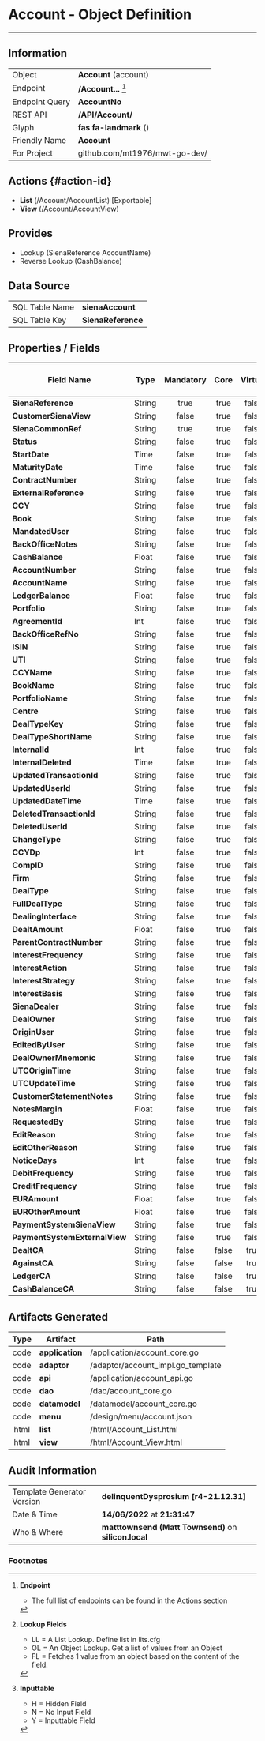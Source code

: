 # **Account** - Object Definition
---
##  Information
|   |   |
|---|---|
|Object         |**Account** (account) |
|Endpoint 	    |**/Account...** [^1]|
|Endpoint Query |**AccountNo**|
|REST API|**/API/Account/**|
Glyph|**fas fa-landmark** ()
Friendly Name|**Account**|
|For Project    |github.com/mt1976/mwt-go-dev/|

##  Actions {#action-id}
* **List** (/Account/AccountList) [Exportable]
* **View** (/Account/AccountView)











##  Provides
 * Lookup (SienaReference AccountName)
 * Reverse Lookup (CashBalance)





##  Data Source 
|   |   |
|---|---|
SQL Table Name       | **sienaAccount**
SQL Table Key | **SienaReference**



##  Properties / Fields
| Field Name| Type | Mandatory | Core | Virtual | Overide | Lookup [^2]| Lookup Object      | Lookup Field Source         | Lookup Return Value                | Inputable [^3]|DB Column|Default Value| No Change | Callout | Internal |
| -- | --  | :--: | :--: | :--: |:--: |:--: |:--: |-- |-- |:--: |-- | --| :--: | :--: | :--: |
|**SienaReference**|String|true|true|false|false|||||Y|SienaReference||false|false|false|
|**CustomerSienaView**|String|false|true|false|false|||||Y|CustomerSienaView||false|false|false|
|**SienaCommonRef**|String|true|true|false|false|||||Y|SienaCommonRef||false|false|false|
|**Status**|String|false|true|false|false|||||Y|Status||false|false|false|
|**StartDate**|Time|false|true|false|false|||||Y|StartDate||false|false|false|
|**MaturityDate**|Time|false|true|false|false|||||Y|MaturityDate||false|false|false|
|**ContractNumber**|String|false|true|false|false|||||Y|ContractNumber||false|false|false|
|**ExternalReference**|String|false|true|false|false|||||Y|ExternalReference||false|false|false|
|**CCY**|String|false|true|false|false|OL|Currency|CCY|Name|Y|CCY||true|false|false|
|**Book**|String|false|true|false|false|OL|Book|Book|FullName|N|Book||false|false|false|
|**MandatedUser**|String|false|true|false|false|||||Y|MandatedUser||false|false|false|
|**BackOfficeNotes**|String|false|true|false|false|||||Y|BackOfficeNotes||false|false|false|
|**CashBalance**|Float|false|true|false|false|||||Y|CashBalance|0.00|false|false|false|
|**AccountNumber**|String|false|true|false|false|||||Y|AccountNumber||false|false|false|
|**AccountName**|String|false|true|false|false|||||Y|AccountName||false|false|false|
|**LedgerBalance**|Float|false|true|false|false|||||Y|LedgerBalance|0.00|false|false|false|
|**Portfolio**|String|false|true|false|false|OL|Portfolio|Portfolio|Description1|N|Portfolio||false|false|false|
|**AgreementId**|Int|false|true|false|false|||||Y|AgreementId|0|false|false|false|
|**BackOfficeRefNo**|String|false|true|false|false|||||Y|BackOfficeRefNo||false|false|false|
|**ISIN**|String|false|true|false|false|||||Y|ISIN||false|false|false|
|**UTI**|String|false|true|false|false|||||Y|UTI||false|false|false|
|**CCYName**|String|false|true|false|false|||||Y|CCYName||false|false|false|
|**BookName**|String|false|true|false|false|||||Y|BookName||false|false|false|
|**PortfolioName**|String|false|true|false|false|||||Y|PortfolioName||false|false|false|
|**Centre**|String|false|true|false|false|OL|Centre|Centre|Name|N|Centre||false|false|false|
|**DealTypeKey**|String|false|true|false|false|||||Y|DealTypeKey||false|false|false|
|**DealTypeShortName**|String|false|true|false|false|||||Y|DealTypeShortName||false|false|false|
|**InternalId**|Int|false|true|false|false|||||Y|InternalId|0|false|false|false|
|**InternalDeleted**|Time|false|true|false|false|||||Y|InternalDeleted||false|false|false|
|**UpdatedTransactionId**|String|false|true|false|false|||||Y|UpdatedTransactionId||false|false|false|
|**UpdatedUserId**|String|false|true|false|false|||||Y|UpdatedUserId||false|false|false|
|**UpdatedDateTime**|Time|false|true|false|false|||||Y|UpdatedDateTime||false|false|false|
|**DeletedTransactionId**|String|false|true|false|false|||||Y|DeletedTransactionId||false|false|false|
|**DeletedUserId**|String|false|true|false|false|||||Y|DeletedUserId||false|false|false|
|**ChangeType**|String|false|true|false|false|||||Y|ChangeType||false|false|false|
|**CCYDp**|Int|false|true|false|false|||||Y|CCYDp|0|false|false|false|
|**CompID**|String|false|true|false|false|||||Y|CompID||false|false|false|
|**Firm**|String|false|true|false|false|OL|Firm|Firm|FullName|N|Firm||false|false|false|
|**DealType**|String|false|true|false|false|||||Y|DealType||false|false|false|
|**FullDealType**|String|false|true|false|false|||||Y|FullDealType||false|false|false|
|**DealingInterface**|String|false|true|false|false|||||Y|DealingInterface||false|false|false|
|**DealtAmount**|Float|false|true|false|false|||||Y|DealtAmount|0.00|false|false|false|
|**ParentContractNumber**|String|false|true|false|false|||||Y|ParentContractNumber||false|false|false|
|**InterestFrequency**|String|false|true|false|false|||||Y|InterestFrequency||false|false|false|
|**InterestAction**|String|false|true|false|false|||||Y|InterestAction||false|false|false|
|**InterestStrategy**|String|false|true|false|false|||||Y|InterestStrategy||false|false|false|
|**InterestBasis**|String|false|true|false|false|||||Y|InterestBasis||false|false|false|
|**SienaDealer**|String|false|true|false|false|||||Y|SienaDealer||false|false|false|
|**DealOwner**|String|false|true|false|false|||||Y|DealOwner||false|false|false|
|**OriginUser**|String|false|true|false|false|||||Y|OriginUser||false|false|false|
|**EditedByUser**|String|false|true|false|false|||||Y|EditedByUser||false|false|false|
|**DealOwnerMnemonic**|String|false|true|false|false|||||Y|DealOwnerMnemonic||false|false|false|
|**UTCOriginTime**|String|false|true|false|false|||||Y|UTCOriginTime||false|false|false|
|**UTCUpdateTime**|String|false|true|false|false|||||Y|UTCUpdateTime||false|false|false|
|**CustomerStatementNotes**|String|false|true|false|false|||||Y|customerStatementNotes||false|false|false|
|**NotesMargin**|Float|false|true|false|false|||||Y|NotesMargin|0.00|false|false|false|
|**RequestedBy**|String|false|true|false|false|||||Y|RequestedBy||false|false|false|
|**EditReason**|String|false|true|false|false|||||Y|EditReason||false|false|false|
|**EditOtherReason**|String|false|true|false|false|||||Y|EditOtherReason||false|false|false|
|**NoticeDays**|Int|false|true|false|false|||||Y|NoticeDays|0|false|false|false|
|**DebitFrequency**|String|false|true|false|false|||||Y|DebitFrequency||false|false|false|
|**CreditFrequency**|String|false|true|false|false|||||Y|CreditFrequency||false|false|false|
|**EURAmount**|Float|false|true|false|false|||||Y|EURAmount|0.00|false|false|false|
|**EUROtherAmount**|Float|false|true|false|false|||||Y|EUROtherAmount|0.00|false|false|false|
|**PaymentSystemSienaView**|String|false|true|false|false|||||Y|PaymentSystemSienaView||false|false|false|
|**PaymentSystemExternalView**|String|false|true|false|false|||||Y|PaymentSystemExternalView||false|false|false|
|**DealtCA**|String|false|false|true|false|||||N|||false|true|false|
|**AgainstCA**|String|false|false|true|false|||||N|||false|true|false|
|**LedgerCA**|String|false|false|true|false|||||N|||false|true|false|
|**CashBalanceCA**|String|false|false|true|false|||||N|||false|true|false|


##  Artifacts Generated
| Type | Artifact | Path|
| :--: | -- | -- |
| code | **application** | /application/account_core.go |
| code | **adaptor** | /adaptor/account_impl.go_template |
| code | **api** | /application/account_api.go |
| code | **dao** | /dao/account_core.go |
| code | **datamodel** | /datamodel/account_core.go |
| code | **menu** | /design/menu/account.json |
| html | **list** | /html/Account_List.html |
| html | **view** | /html/Account_View.html |


## Audit Information
|   |   |
|---|---|
Template Generator Version   | **delinquentDysprosium [r4-21.12.31]**
Date & Time		     | **14/06/2022** at **21:31:47**
Who & Where		     | **matttownsend (Matt Townsend)** on **silicon.local**

### Footnotes
[^1]: **Endpoint**
    * The full list of endpoints can be found in the [Actions](#action-id) section
[^2]: **Lookup Fields**
    * LL = A List Lookup. Define list in lits.cfg
    * OL = An Object Lookup. Get a list of values from an Object
    * FL = Fetches 1 value from an object based on the content of the field. 
[^3]: **Inputtable**   
    * H = Hidden Field
    * N = No Input Field
    * Y = Inputtable Field